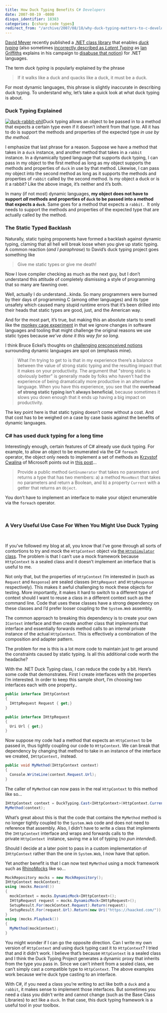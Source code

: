 ```yaml
---
title: How Duck Typing Benefits C# Developers
date: 2007-08-19 -0800
disqus_identifier: 18383
categories: [csharp code types]
redirect_from: "/archive/2007/08/18/why-duck-typing-matters-to-c-developers.aspx/"
---
```


[David
Meyer](http://www.deftflux.net/blog/ "David Meyer’s Blog - deft flux")
recently published a [.NET class
library](http://www.deftflux.net/blog/page/Duck-Typing-Project.aspx "Duck Typing Project")
that enables *[duck
typing](http://en.wikipedia.org/wiki/Duck_typing "Duck typing on Wikipedia")*
(also sometimes [incorrectly described as *Latent
Typing*](http://www.mindview.net/WebLog/log-0051 "Latent Typing") as
[Ian
Griffiths](http://www.interact-sw.co.uk/iangblog/ "Ian Griffith's Blog")
explains in his campaign to [disabuse that
notion](http://www.interact-sw.co.uk/iangblog/2005/01/06/notlatent "Not Latent"))
for .NET languages.

The term *duck typing* is popularly explained by the phrase

> If it walks like a duck and quacks like a duck, it must be a duck.

For most dynamic languages, this phrase is slightly inaccurate in
describing duck typing. To understand why, let’s take a quick look at
what duck typing is about.

### Duck Typing Explained

[![duck-rabbit-phil](https://haacked.com/images/haacked_com/WindowsLiveWriter/WhyDuckTypingMattersInC_919F/duckrabbitphil_thumb.png)](https://haacked.com/images/haacked_com/WindowsLiveWriter/WhyDuckTypingMattersInC_919F/duckrabbitphil.png "Rabbit or Duck?")Duck
typing allows an object to be passed in to a method that expects a
certain type even if it doesn’t inherit from that type. All it has to do
is support the methods and properties of the expected type *in use by
the method*.

I emphasize that last phrase for a reason. Suppose we have a method that
takes in a `duck` instance, and another method that takes in a `rabbit`
instance. In a dynamically typed language that supports duck typing, I
can pass in my object to the first method as long as my object supports
the methods and properties of `duck` in use by that method. Likewise, I
can pass my object into the second method as long as it supports the
methods and properties of `rabbit` called by the second method. Is my
object a duck or is it a rabbit? Like the above image, it’s neither and
it’s both.

In many (if not most) dynamic languages, **my object does not have to
support *all* methods and properties of `duck` to be passed into a
method that expects a `duck`**. Same goes for a method that expects
a `rabbit. `It only needs to support the methods and properties of the
expected type that are actually called by the method.

### The Static Typed Backlash

Naturally, static typing proponents have formed a backlash against
dynamic typing, claming that all hell will break loose when you give up
static typing. A common reaction (*and I paraphrase*) to David’s duck
typing project goes something like

> Give me static types or give me death!

Now I love compiler checking as much as the next guy, but I don’t
understand this attitude of completely dismissing a style of programming
that so many are fawning over.

Well, actually I do understand...kinda. So many programmers were burned
by their days of programming C (among other languages) and its type
unsafety which caused many stupid runtime errors that it’s been drilled
into their heads that static types are good, just, and the American way.

And for the most part, it’s true, but making this an absolute starts to
smell like the [monkey cage
experiment](http://www.safetycenter.navy.mil/Articles/a-m/monkeys.htm "Monkey Cage Experiment") in
that we ignore changes in software languages and tooling that might
challenge the original reasons we use static types because *we’ve done
it this way for so long*.

I think Bruce Eckel’s thoughts on [challenging preconceived
notions](http://www.mindview.net/WebLog/log-0053 "I’m over it - analysis of latent typing")
surrounding dynamic languages are spot on (emphasis mine).

> What I’m trying to get to is that in my experience there’s a balance
> between the value of strong static typing and the resulting impact
> that it makes on your productivity. The argument that "strong static
> is obviously better" is generally made by folks who haven’t had the
> experience of being dramatically more productive in an alternative
> language. When you have this experience, you see that the **overhead
> of strong static typing isn’t always beneficial**, because sometimes
> it slows you down enough that it ends up having a big impact on
> productivity.

The key point here is that static typing doesn’t come without a cost.
And that cost has to be weighed on a case by case basis against the
benefits of dynamic languages.

### C\# has used duck typing for a long time

Interestingly enough, certain features of C\# already use duck typing.
For example, to allow an object to be enumerated via the C\# `foreach`
operator, the object only needs to implement a set of methods as
[Krzystof
Cwalina](http://blogs.msdn.com/kcwalina/ "Designing Reusable Frameworks")
of Microsoft points out in [this
post](http://blogs.msdn.com/kcwalina/archive/2007/07/18/DuckNotation.aspx "Duck Notation")...

> Provide a public method `GetEnumerator` that takes no parameters and
> returns a type that has two members: a) a method `MoveNext` that takes
> no parameters and return a Boolean, and b) a property `Current` with a
> getter that returns an `Object`.

You don’t have to implement an interface to make your object enumerable
via the `foreach` operator.

 

### A Very Useful Use Case For When You Might Use Duck Typing

 

If you’ve followed my blog at all, you know that I’ve gone through all
sorts of contortions to try and mock the `HttpContext` object via [the
`HttpSimulator`
class](https://haacked.com/archive/2007/06/19/unit-tests-web-code-without-a-web-server-using-httpsimulator.aspx "Unit Test Web Code").
The problem is that I can’t use a mock framework because `HttpContext`
is a sealed class and it doesn’t implement an interface that is useful
to me.

Not only that, but the properties of `HttpContext` I’m interested in
(such as `Request` and `Response`) are sealed classes (`HttpRequest` and
`HttpResponse` respectively). This makes it awful challenging to mock
these objects for testing. More importantly, it makes it hard to switch
to a different type of context should I want to reuse a class in a
different context such as the command line. Code that uses these classes
have a strong dependency on these classes and I’d prefer looser coupling
to the `System.Web` assembly.

The common approach to breaking this dependency is to create your own
`IContext` interface and then create another class that implements that
interface and essentially forwards method calls to an internal private
instance of the actual `HttpContext`. This is effectively a combination
of the composition and adapter pattern.

The problem for me is this is a lot more code to maintain just to get
around the constraints caused by static typing. Is all this additional
code worth the headache?

With the .NET Duck Typing class, I can reduce the code by a bit. Here’s
some code that demonstrates. First I create interfaces with the
properties I’m interested. In order to keep this sample short, I’m
choosing two interfaces each with one property..

```csharp
public interface IHttpContext
{
  IHttpRequest Request { get;}
}

public interface IHttpRequest
{
  Uri Url { get;}
}
```

Now suppose my code had a method that expects an `HttpContext` to be
passed in, thus tightly coupling our code to `HttpContext`. We can break
that dependency by changing that method to take in an instance of the
interface we created, `IHttpContext,` instead.

```csharp
public void MyMethod(IHttpContext context)
{
  Console.WriteLine(context.Request.Url);
}
```

The caller of `MyMethod` can now pass in the real `HttpContext` to this
method like so...

```csharp
IHttpContext context = DuckTyping.Cast<IHttpContext>(HttpContext.Current);
MyMethod(context);
```

What’s great about this is that the code that contains the `MyMethod`
method is no longer tightly coupled to the `System.Web` code and does
not need to reference that assembly. Also, I didn’t have to write a
class that implements the `IHttpContext` interface and wraps and
forwards calls to the private `HttpContext `instance, saving me a lot of
typing (*no pun intended*).

Should I decide at a later point to pass in a custom implementation of
`IHttpContext` rather than the one in `System.Web`, I now have that
option.

Yet another benefit is that I can now test `MyMethod` using a mock
framework such as
[RhinoMocks](http://www.ayende.com/projects/rhino-mocks.aspx "A dynamic mock object framework") like
so...

```csharp
MockRepository mocks = new MockRepository();
IHttpContext mockContext;
using (mocks.Record())
{
  mockContext = mocks.DynamicMock<IHttpContext>();
  IHttpRequest request = mocks.DynamicMock<IHttpRequest>();
  SetupResult.For(mockContext.Request).Return(request);
  SetupResult.For(request.Url).Return(new Uri("https://haacked.com/"));
}
using (mocks.Playback())
{
  MyMethod(mockContext);
}
```

You might wonder if I can go the opposite direction. Can I write my own
version of `HttpContext` and using duck typing cast it to `HttpContext`?
I tried that and it didn’t work. I believe that’s because `HttpContext`
is a sealed class and I think the Duck Typing Project generates a
dynamic proxy that inherits from the type you pass in. Since we can’t
inherit from a sealed class, we can’t simply cast a compatible type to
`HttpContext`. The above examples work because we’re duck type casting
to an interface.

With C\#, if you need a class you’re writing to act like both a `duck`
and a `rabbit`, it makes sense to implement those interfaces. But
sometimes you need a class you didn’t write and cannot change (such as
the Base Class Libraries) to act like a `duck`. In that case, this duck
typing framework is a useful tool in your toolbox.
